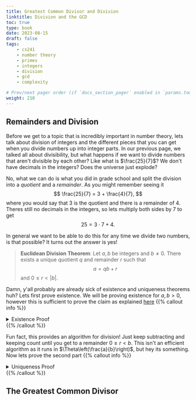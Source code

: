 ```yaml
---
title: Greatest Common Divisor and Division
linktitle: Division and the GCD
toc: true
type: book
date: 2023-08-15
draft: false
tags:
    - cs241
    - number theory
    - primes
    - integers
    - division
    - gcd
    - complexity

# Prev/next pager order (if `docs_section_pager` enabled in `params.toml`)
weight: 210
---
```


## Remainders and Division

Before we get to a topic that is incredibly important in number theory, lets talk about division of integers and the different pieces that you can get when you divide numbers up into integer parts. In our previous page, we talked all about divisibility, but what happens if we want to divide numbers that aren't divisible by each other? Like what is $\frac{25}{7}$? We don't have decimals in the integers? Does the universe just explode?

No, what we can do is what you did in grade school and split the division into a *quotient* and a *remainder*. As you might remember seeing it
$$
\frac{25}{7} = 3 + \frac{4}{7},
$$
where you would say that $3$ is the quotient and there is a remainder of $4$. Theres still no decimals in the integers, so lets multiply both sides by $7$ to get
$$
25 = 3\cdot 7 + 4.
$$

In general we want to be able to do this for any time we divide two numbers, is that possible? It turns out the answer is yes!

> **Euclidean Division Theorem**: Let $a,b$ be integers and $b\neq 0$. There exists a unique quotient $q$ and remainder $r$ such that
$$
a = qb + r
$$
and $0 \leq r < |b|$.

Damn, y'all probably are already sick of existence and uniqueness theorems huh? Lets first prove existence. We will be proving existence for $a,b > 0$, however this is sufficient to prove the claim as explained [here](https://en.wikipedia.org/wiki/Euclidean_division#Existence)
{{% callout info %}}
<details>
<summary>Existence Proof</summary>
We will show an algorithm that when repeated will provide us with a solution. First, begin by setting $q_0 = 0$ and $r_0=a$. By definition we know that
$$
a = q_0b + r_0.
$$
If $r_0 < b$ then we are done. If $r_0 \geq b$, then we will set $q_1 = q_0+1 = 1$ and $r_1 = r_0 - b$. You can plug in and see that
$$
a = q_1b + r_1.
$$
If $r_1 < b$ then we are done. If not then we repeat the process with $q_{n+1} = q_n + 1$, and $r_{n+1}=r_n-b$. With this method we will eventually find values of $q,r$ that satisfy $0\leq r < b$.
</br>
<b>Q.E.D.</b>
</details>
{{% /callout %}}

Fun fact, this provides an algorithm for division! Just keep subtracting and keeping count until you get to a remainder $0\geq r < b$. This isn't an efficient algorithm as it runs in $\Theta\left(\frac{a}{b}\right)$, but hey its something. Now lets prove the second part
{{% callout info %}}
<details>
<summary>Uniqueness Proof</summary>
Let us assume that there is a value of $a,b$ for which the division has more than one value of $q,r$. So we have$$
\begin{align}
a &= q_1b + r_1 \\\\
a &= q_2b + r_2 
\end{align}$$
but $q_1\neq q_2$ or $r_1 \neq r_2$. Setting these equations equal to each other we get that
$$
q_1b + r_1 = q_2b + r_2 \implies b(q_1-q_2) = r_2-r_1.
$$
This means that $b|r_2-r_1$ and since both $0\leq r_1,r_2 < |b|$, this means that $r_2-r_1=0$. We then can plug this in to show 
$$
b(q_1-q_2)=0\implies q_1-q_2=0$$
since $b\neq 0$. As such we know that $q_1=q_2$ and $r_1=r_2$ contradicting our assumption and proving uniqueness.
</br>
<b>Q.E.D.</b>
</details>
{{% /callout %}}

## The Greatest Common Divisor